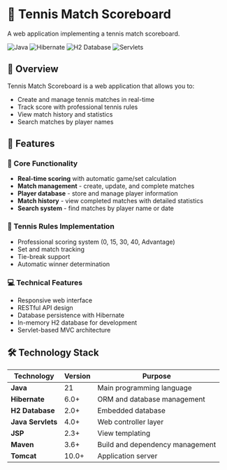 # 🎾 Tennis Match Scoreboard

A web application implementing a tennis match scoreboard.

![Java](https://img.shields.io/badge/Java-21-orange?style=flat-square)
![Hibernate](https://img.shields.io/badge/Hibernate-6.0-blue?style=flat-square)
![H2 Database](https://img.shields.io/badge/H2-Database-green?style=flat-square)
![Servlets](https://img.shields.io/badge/Servlets-API-yellow?style=flat-square)

## 📖 Overview

Tennis Match Scoreboard is a web application that allows you to:
- Create and manage tennis matches in real-time
- Track score with professional tennis rules
- View match history and statistics
- Search matches by player names

## 🚀 Features

### 🎯 Core Functionality
- **Real-time scoring** with automatic game/set calculation
- **Match management** - create, update, and complete matches
- **Player database** - store and manage player information
- **Match history** - view completed matches with detailed statistics
- **Search system** - find matches by player name or date

### 🎾 Tennis Rules Implementation
- Professional scoring system (0, 15, 30, 40, Advantage)
- Set and match tracking
- Tie-break support
- Automatic winner determination

### 💻 Technical Features
- Responsive web interface
- RESTful API design
- Database persistence with Hibernate
- In-memory H2 database for development
- Servlet-based MVC architecture

## 🛠️ Technology Stack

| Technology | Version | Purpose |
|------------|---------|---------|
| **Java** | 21 | Main programming language |
| **Hibernate** | 6.0+ | ORM and database management |
| **H2 Database** | 2.0+ | Embedded database |
| **Java Servlets** | 4.0+ | Web controller layer |
| **JSP** | 2.3+ | View templating |
| **Maven** | 3.6+ | Build and dependency management |
| **Tomcat** | 10.0+ | Application server |

